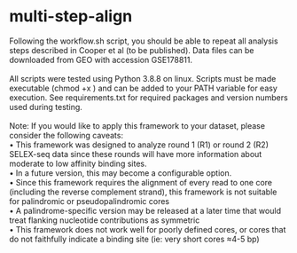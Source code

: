 # multi-step-align

Following the workflow.sh script, you should be able to repeat all analysis steps described in Cooper et al (to be published). Data files can be downloaded from GEO with accession GSE178811.\
\
All scripts were tested using Python 3.8.8 on linux. Scripts must be made executable (chmod +x <filename>) and can be added to your PATH variable for easy execution. See requirements.txt for required packages and version numbers used during testing.\
 \
Note: If you would like to apply this framework to your dataset, please consider the following caveats:\
• This framework was designed to analyze round 1 (R1) or round 2 (R2) SELEX-seq data since these rounds will have more information about moderate to low affinity binding sites.\
  • In a future version, this may become a configurable option.\
• Since this framework requires the alignment of every read to one core (including the reverse complement strand), this framework is not suitable for palindromic or pseudopalindromic cores\
  • A palindrome-specific version may be released at a later time that would treat flanking nucleotide contributions as symmetric\
• This framework does not work well for poorly defined cores, or cores that do not faithfully indicate a binding site (ie: very short cores ≈4-5 bp)
